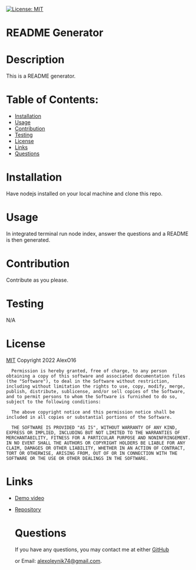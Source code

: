 [![License: MIT](https://img.shields.io/badge/License-MIT-yellow.svg)](https://opensource.org/licenses/MIT)
  # README Generator
  
  # Description
  This is a README generator.

  # Table of Contents:
  * [Installation](#installation)
  * [Usage](#usage)
  * [Contribution](#contribution)
  * [Testing](#testing)
  * [License](#license)
  * [Links](#links)
  * [Questions](#questions)
  

  # Installation
  Have nodejs installed on your local machine and clone this repo.

  # Usage 
  In integrated terminal run node index, answer the questions and a README is then generated.

  # Contribution
  Contribute as you please.

  # Testing
  N/A

  # License
  [MIT](https://opensource.org/licenses/MIT)
  Copyright 2022 AlexO16

      Permission is hereby granted, free of charge, to any person obtaining a copy of this software and associated documentation files (the "Software"), to deal in the Software without restriction, including without limitation the rights to use, copy, modify, merge, publish, distribute, sublicense, and/or sell copies of the Software, and to permit persons to whom the Software is furnished to do so, subject to the following conditions:
        
      The above copyright notice and this permission notice shall be included in all copies or substantial portions of the Software.
        
      THE SOFTWARE IS PROVIDED "AS IS", WITHOUT WARRANTY OF ANY KIND, EXPRESS OR IMPLIED, INCLUDING BUT NOT LIMITED TO THE WARRANTIES OF MERCHANTABILITY, FITNESS FOR A PARTICULAR PURPOSE AND NONINFRINGEMENT. IN NO EVENT SHALL THE AUTHORS OR COPYRIGHT HOLDERS BE LIABLE FOR ANY CLAIM, DAMAGES OR OTHER LIABILITY, WHETHER IN AN ACTION OF CONTRACT, TORT OR OTHERWISE, ARISING FROM, OUT OF OR IN CONNECTION WITH THE SOFTWARE OR THE USE OR OTHER DEALINGS IN THE SOFTWARE.
      
# Links
* [Demo video](https://drive.google.com/file/d/1DBjkYwSOfOFIimpPxRlL1WsaLBlfWRem/view)
* [Repository](https://github.com/AlexO16/readme-generator)

  # Questions
  If you have any questions, you may contact me at either [GitHub](https://github.com/AlexO16)

  or Email: alexoleynik74@gmail.com.
